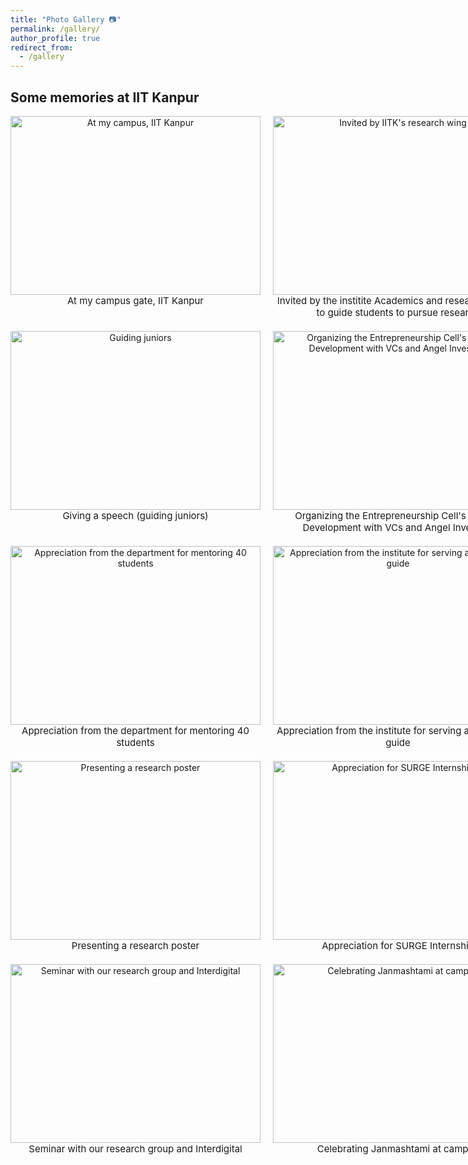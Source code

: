 ```yaml
---
title: "Photo Gallery 📷"
permalink: /gallery/
author_profile: true
redirect_from:
  - /gallery
---
```

Some memories at IIT Kanpur
---

<div style="display: grid; grid-template-columns: repeat(2, 1fr); gap: 20px;">

  <div style="text-align: center;">
    <img src="https://mbh1234.github.io/keerthana.github.io/images/gate.png" width="400px" height="286px" alt="At my campus, IIT Kanpur">
    <br>
    <span style="font-size: 15px;">
      <a style="text-decoration: none; color: inherit;">At my campus gate, IIT Kanpur</a>
    </span>
  </div>

  <div style="text-align: center;">
    <img src="https://mbh1234.github.io/keerthana.github.io/images/anc_invite.png" width="400px" height="286px" alt="Invited by IITK's research wing">
    <br>
    <span style="font-size: 15px;">
      <a  style="text-decoration: none; color: inherit;">Invited by the institite Academics and research council to guide students to pursue research</a>
    </span>
  </div>

  <div style="text-align: center;">
    <img src="https://mbh1234.github.io/keerthana.github.io/images/speech.png" width="400px" height="286px" alt="Guiding juniors">
    <br>
    <span style="font-size: 15px;">
      <a  style="text-decoration: none; color: inherit;">Giving a speech (guiding juniors) </a>
    </span>
  </div>

  <div style="text-align: center;">
    <img src="https://mbh1234.github.io/keerthana.github.io/images/ecell.png" width="400px" height="286px" alt="Organizing the Entrepreneurship Cell's Startup Development with VCs and Angel Investors">
    <br>
    <span style="font-size: 15px;">
      <a  style="text-decoration: none; color: inherit;">Organizing the Entrepreneurship Cell's Startup Development with VCs and Angel Investors</a>
    </span>
  </div>

  <div style="text-align: center;">
    <img src="https://mbh1234.github.io/keerthana.github.io/images/eea.png" width="400px" height="286px" alt="Appreciation from the department for mentoring 40 students">
    <br>
    <span style="font-size: 15px;">
      <a  style="text-decoration: none; color: inherit;">Appreciation from the department for mentoring 40 students</a>
    </span>
  </div>

  <div style="text-align: center;">
    <img src="https://mbh1234.github.io/keerthana.github.io/images/sg.png" width="400px" height="286px" alt="Appreciation from the institute for serving as a Student guide">
    <br>
    <span style="font-size: 15px;">
      <a  style="text-decoration: none; color: inherit;">Appreciation from the institute for serving as a Student guide</a>
    </span>
  </div>

  <div style="text-align: center;">
    <img src="https://mbh1234.github.io/keerthana.github.io/images/poster.png" width="400px" height="286px" alt="Presenting a research poster">
    <br>
    <span style="font-size: 15px;">
      <a  style="text-decoration: none; color: inherit;">Presenting a research poster</a>
    </span>
  </div>

  <div style="text-align: center;">
    <img src="https://mbh1234.github.io/keerthana.github.io/images/surge_cert.png" width="400px" height="286px" alt="Appreciation for SURGE Internship">
    <br>
    <span style="font-size: 15px;">
      <a  style="text-decoration: none; color: inherit;">Appreciation for SURGE Internship</a>
    </span>
  </div>

  <div style="text-align: center;">
    <img src="https://mbh1234.github.io/keerthana.github.io/images/interdigital.png" width="400px" height="286px" alt="Seminar with our research group and Interdigital">
    <br>
    <span style="font-size: 15px;">
      <a  style="text-decoration: none; color: inherit;">Seminar with our research group and Interdigital</a>
    </span>
  </div>

  <div style="text-align: center;">
    <img src="https://mbh1234.github.io/keerthana.github.io/images/krishna.png" width="400px" height="286px" alt="Celebrating Janmashtami at campus">
    <br>
    <span style="font-size: 15px;">
      <a  style="text-decoration: none; color: inherit;">Celebrating Janmashtami at campus</a>
    </span>
  </div>

</div>
